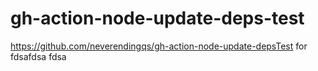 # gh-action-node-update-deps-test
https://github.com/neverendingqs/gh-action-node-update-depsTest for 
fdsafdsa
fdsa

